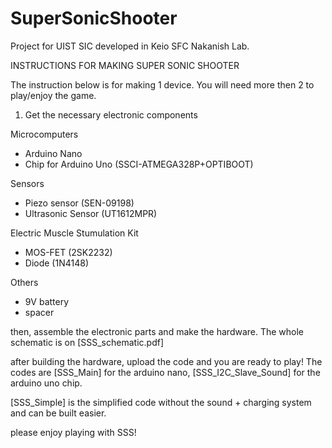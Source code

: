 # SuperSonicShooter
Project for UIST SIC
developed in Keio SFC Nakanish Lab.

INSTRUCTIONS FOR MAKING SUPER SONIC SHOOTER

The instruction below is for making 1 device.
You will need more then 2 to play/enjoy the game.

1. Get the necessary electronic components

Microcomputers
- Arduino Nano
- Chip for Arduino Uno (SSCI-ATMEGA328P+OPTIBOOT)

Sensors
- Piezo sensor (SEN-09198)
- Ultrasonic Sensor (UT1612MPR)

Electric Muscle Stumulation Kit
- MOS-FET (2SK2232)
- Diode (1N4148)

Others
- 9V battery
- spacer

then, assemble the electronic parts and make the hardware.
The whole schematic is on [SSS_schematic.pdf]

after building the hardware, upload the code and you are ready to play!
The codes are [SSS_Main] for the arduino nano,
[SSS_I2C_Slave_Sound] for the arduino uno chip.

[SSS_Simple] is the simplified code without the sound + charging system and can be built easier.

please enjoy playing with SSS!
